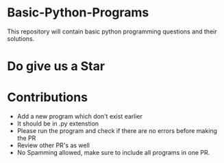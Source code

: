 # Basic-Python-Programs
This repository will contain basic python programming questions and their solutions.

# Do give us a Star 

# Contributions

- Add a new program which don't exist earlier
- It should be in .py extenstion
- Please run the program and check if there are no errors before making the PR
- Review other PR's as well
- No Spamming allowed, make sure to include all programs in one PR.

